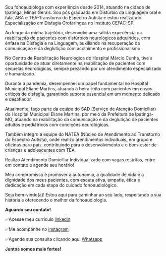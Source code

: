 
Sou fonoaudióloga com experiência desde 2014, atuando na cidade de Ipatinga, Minas Gerais. Sou pós graduada em Distúrbio da Linguagem oral e fala, ABA e TEA-Transtorno do Espectro Autista e estou realizando Especialização em Disfagia Orofaríngea no Instituto CEFAC-SP.

Ao longo da minha trajetória, desenvolvi uma sólida experiência na reabilitação de pacientes com distúrbios neurológicos adquiridos, com ênfase na Disfagia e na Linguagem, auxiliando na recuperação da comunicação e da deglutição com acolhimento e profissionalismo.

No Centro de Reabilitação Neurológica do Hospital Márcio Cunha, tive a oportunidade de atuar diretamente na reabilitação de pacientes com sequelas neurológicas, sempre prezando por um atendimento especializado e humanizado.

Durante a pandemia, desempenhei um papel fundamental no Hospital Municipal Eliane Martins, atuando à beira-leito com pacientes em casos críticos de disfagia, garantindo suporte essencial em um momento delicado e desafiador.

Atualmente, faço parte da equipe do SAD (Serviço de Atenção Domiciliar) do Hospital Municipal Eliane Martins, por meio da Prefeitura de Ipatinga-MG, atuando na reabilitação da comunicação e da deglutição de pacientes adultos e pediátricos com condições neurológicas.

Também integro a equipe do NATEA (Núcleo de Atendimento ao Transtorno do Espectro Autista), onde realizo atendimentos individuais, em grupo e oficinas para pais, contribuindo para o desenvolvimento e o bem-estar de crianças e adolescentes com TEA.

Realizo Atendimento Domiciliar Individualizado com vagas restritas, entre em contato e agende seu horário!

Meu compromisso é promover a autonomia, a qualidade de vida e a dignidade dos meus pacientes, com escuta ativa, empatia, ética e dedicação em cada etapa do cuidado fonoaudiológico.

Seja bem-vindo(a)! Estou aqui para caminhar ao seu lado, respeitando a sua história e oferecendo o melhor da fonoaudiologia.

**Aguardo seu contato!**  

✅Acesse meu currículo [linkedin](https://www.linkedin.com/in/fonosuelen-c%C3%A1ssia/)

✅Me acompanhe no [Instagram](https://www.instagram.com/suelencassia.fono/) 

✅Agende sua consulta clicando aqui  [Whatsapp](https://bit.ly/3T7N9fq)

**Juntos somos mais fortes!**
